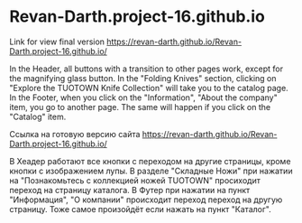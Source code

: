 # Revan-Darth.project-16.github.io

Link for view final version https://revan-darth.github.io/Revan-Darth.project-16.github.io/ 

In the Header, all buttons with a transition to other pages work, except for the magnifying glass button. In the "Folding Knives" section, clicking on "Explore the TUOTOWN Knife Collection" will take you to the catalog page. In the Footer, when you click on the "Information", "About the company" item, you go to another page. The same will happen if you click on the "Catalog" item.

Ссылка на готовую версию сайта https://revan-darth.github.io/Revan-Darth.project-16.github.io/ 

В Хеадер работают все кнопки с переходом на другие страницы, кроме кнопки с изображением лупы. В разделе "Складные Ножи" при нажатии на "Познакомьтесь с коллекцией ножей TUOTOWN" просиходит переход на страницу каталога. В Футер при нажатии на пункт "Информация", "О компании" происходит переход переход на другую страницу. Тоже самое произойдёт если нажать на пункт "Каталог".
